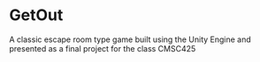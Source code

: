 # GetOut
A classic escape room type game built using the Unity Engine and presented as a final project for the class CMSC425
